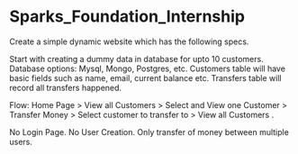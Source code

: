 # Sparks_Foundation_Internship
Create a simple dynamic website which has the following specs.

Start with creating a dummy data in database for upto 10
customers. Database options: Mysql, Mongo, Postgres, etc.
Customers table will have basic fields such as name, email,
current balance etc. Transfers table will record all transfers
happened.

Flow: Home Page > View all Customers > Select and View one
Customer > Transfer Money > Select customer to transfer to >
View all Customers .

No Login Page. No User Creation. Only transfer of money
between multiple users.
